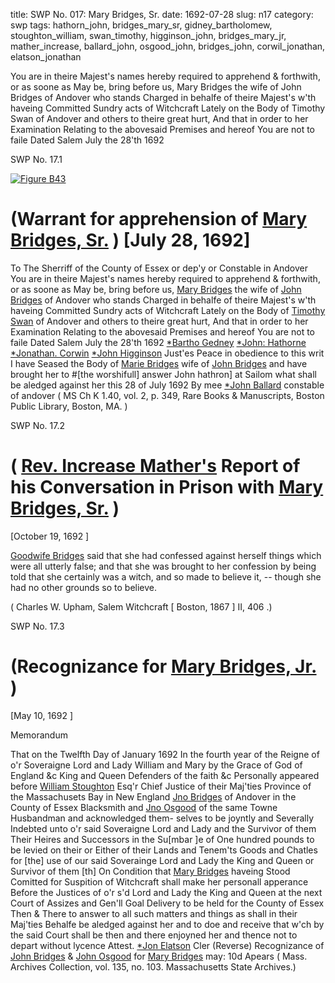 title: SWP No. 017: Mary Bridges, Sr.
date: 1692-07-28
slug: n17
category: swp
tags: hathorn_john, bridges_mary_sr, gidney_bartholomew, stoughton_william, swan_timothy, higginson_john, bridges_mary_jr, mather_increase, ballard_john, osgood_john, bridges_john, corwil_jonathan, elatson_jonathan




You are in theire Majest's names hereby required to apprehend & forthwith, or as soone as May be, bring before us, Mary Bridges the wife of John Bridges of Andover who stands Charged in behalfe of theire Majest's w'th haveing Committed Sundry acts of Witchcraft Lately on the Body of Timothy Swan of Andover and others to theire great hurt, And that in order to her Examination Relating to the abovesaid Premises and hereof You are not to faile Dated Salem July the 28'th 1692

<div markdown class="doc" id="n17.1">

<div class="doc_id">SWP No. 17.1</div>


<span markdown class="figure">[![Figure B43](archives/BPL/gifs/B43.gif)](archives/BPL/LARGE/B43.jpg)</span>

# (Warrant for apprehension of [Mary Bridges, Sr.](/tag/bridges_mary_sr.html) ) [July 28, 1692]
To The Sherriff of the County of Essex or dep'y or Constable in  Andover
You are in theire Majest's names hereby required to apprehend  & forthwith, or as soone as May be, bring before us, [Mary Bridges](/tag/bridges_mary_sr.html) the  wife of [John Bridges](/tag/bridges_john.html) of Andover who stands Charged in behalfe of  theire Majest's w'th haveing Committed Sundry acts of Witchcraft  Lately on the Body of [Timothy Swan](/tag/swan_timothy.html) of Andover and others to  theire great hurt, And that in order to her Examination Relating  to the abovesaid Premises and hereof You are not to faile Dated  Salem July the 28'th 1692
[*Bartho Gedney](/tag/gidney_bartholomew.html)  [*John: Hathorne](/tag/hathorn_john.html)  [*Jonathan. Corwin](/tag/corwil_jonathan.html)  [*John Higginson](/tag/higginson_john.html)  Just'es Peace in obedience to this writ I have Seased the Body of [Marie Bridges](/tag/bridges_mary_sr.html)  wife of [John Bridges](/tag/bridges_john.html) and have brought her to #[the worshifull] answer John hathron] at Sailom  what shall be aledged against her this 28 of July 1692 By mee [*John Ballard](/tag/ballard_john.html)  constable of andover ( MS Ch K 1.40, vol. 2, p. 349, Rare Books & Manuscripts, Boston Public Library, Boston, MA. )

</div>



<div markdown class="doc" id="n17.2">

<div class="doc_id">SWP No. 17.2</div>


# ( [Rev. Increase Mather's](/tag/mather_increase.html) Report of his Conversation  in Prison with [Mary Bridges, Sr.](/tag/bridges_mary_sr.html) )

[October 19, 1692 ]

[Goodwife Bridges](/tag/bridges_mary_sr.html) said that she had confessed against herself  things which were all utterly false; and that she was brought to  her confession by being told that she certainly was a witch, and so  made to believe it, -- though she had no other grounds so to believe.

( Charles W. Upham,  Salem Witchcraft [ Boston, 1867 ] II, 406 .)


</div>



<div markdown class="doc" id="n17.3">

<div class="doc_id">SWP No. 17.3</div>


# (Recognizance for [Mary Bridges, Jr.](/tag/bridges_mary_jr.html) )

[May 10, 1692 ]

Memorandum 

That on the Twelfth Day of January 1692 In the fourth year of the  Reigne of o'r Soveraigne Lord and Lady William and Mary by the  Grace of God of England &c King and Queen Defenders of the faith  &c Personally appeared before [William Stoughton](/tag/stoughton_william.html) Esq'r Chief Justice  of their Maj'ties Province of the Massachusets Bay in New England  [Jno Bridges](/tag/bridges_john.html) of Andover in the County of Essex Blacksmith and [Jno Osgood](/tag/osgood_john.html) of the same Towne Husbandman and acknowledged them-  selves to be joyntly and Severally Indebted unto o'r said Soveraigne  Lord and Lady and the Survivor of them Their Heires and Successors  in the Su[mbar ]e of One hundred pounds to be levied on their or Either  of their Lands and Tenem'ts Goods and Chatles for [the] use of our  said Soverainge Lord and Lady the King and Queen or Survivor of  them [th] On Condition that [Mary Bridges](/tag/bridges_mary_jr.html) haveing Stood Comitted for  Suspition of Witchcraft shall make her personall apperance Before  the Justices of o'r s'd Lord and Lady the King and Queen at the  next Court of Assizes and Gen'll Goal Delivery to be held for the  County of Essex Then & There to answer to all such matters and  things as shall in their Maj'ties Behalfe be aledged against her and to  doe and receive that w'ch by the said Court shall be then and there  enjoyned her and thence not to depart without lycence
Attest.  [*Jon Elatson](/tag/elatson_jonathan.html) Cler (Reverse) Recognizance of [John Bridges](/tag/bridges_john.html) & [John Osgood](/tag/osgood_john.html) for [Mary Bridges](/tag/bridges_mary_jr.html) may: 10d Apears  ( Mass. Archives Collection, vol. 135, no. 103. Massachusetts State Archives.)

</div>

